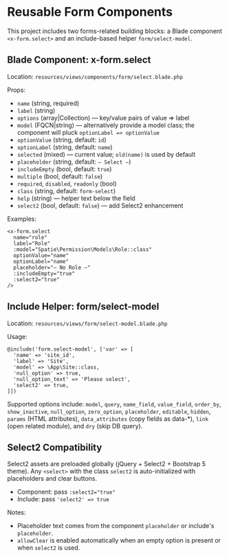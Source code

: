 # Reusable Form Components

This project includes two forms-related building blocks: a Blade component `<x-form.select>` and an include-based helper `form/select-model`.

## Blade Component: x-form.select
Location: `resources/views/components/form/select.blade.php`

Props:
- `name` (string, required)
- `label` (string)
- `options` (array|Collection) — key/value pairs of value => label
- `model` (FQCN|string) — alternatively provide a model class; the component will pluck `optionLabel => optionValue`
- `optionValue` (string, default: `id`)
- `optionLabel` (string, default: `name`)
- `selected` (mixed) — current value; `old(name)` is used by default
- `placeholder` (string, default: `— Select —`)
- `includeEmpty` (bool, default: `true`)
- `multiple` (bool, default: `false`)
- `required`, `disabled`, `readonly` (bool)
- `class` (string, default: `form-select`)
- `help` (string) — helper text below the field
- `select2` (bool, default: `false`) — add Select2 enhancement

Examples:
```blade
<x-form.select
  name="role"
  label="Role"
  :model="Spatie\Permission\Models\Role::class"
  optionValue="name"
  optionLabel="name"
  placeholder="— No Role —"
  :includeEmpty="true"
  :select2="true"
/>
```

## Include Helper: form/select-model
Location: `resources/views/form/select-model.blade.php`

Usage:
```blade
@include('form.select-model', ['var' => [
  'name' => 'site_id',
  'label' => 'Site',
  'model' => \App\Site::class,
  'null_option' => true,
  'null_option_text' => 'Please select',
  'select2' => true,
]])
```

Supported options include: `model`, `query`, `name_field`, `value_field`, `order_by`, `show_inactive`, `null_option`, `zero_option`, `placeholder`, `editable`, `hidden`, `params` (HTML attributes), `data_attributes` (copy fields as data-*), `link` (open related module), and `dry` (skip DB query).

## Select2 Compatibility
Select2 assets are preloaded globally (jQuery + Select2 + Bootstrap 5 theme). Any `<select>` with the class `select2` is auto-initialized with placeholders and clear buttons.

- Component: pass `:select2="true"`
- Include: pass `'select2' => true`

Notes:
- Placeholder text comes from the component `placeholder` or include's `placeholder`.
- `allowClear` is enabled automatically when an empty option is present or when `select2` is used.
